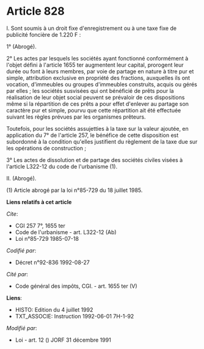 # Article 828

I. Sont soumis à un droit fixe d'enregistrement ou à une taxe fixe de publicité foncière de 1.220 F :

1° (Abrogé).

2° Les actes par lesquels les sociétés ayant fonctionné conformément à l'objet défini à l'article 1655 ter augmentent leur
capital, prorogent leur durée ou font à leurs membres, par voie de partage en nature à titre pur et simple, attribution
exclusive en propriété des fractions, auxquelles ils ont vocation, d'immeubles ou groupes d'immeubles construits, acquis ou
gérés par elles ; les sociétés susvisées qui ont bénéficié de prêts pour la réalisation de leur objet social peuvent se
prévaloir de ces dispositions même si la répartition de ces prêts a pour effet d'enlever au partage son caractère pur et
simple, pourvu que cette répartition ait été effectuée suivant les règles prévues par les organismes prêteurs.

Toutefois, pour les sociétés assujetties à la taxe sur la valeur ajoutée, en application du 7° de l'article 257, le bénéfice
de cette disposition est subordonné à la condition qu'elles justifient du règlement de la taxe due sur les opérations de
construction ;

3° Les actes de dissolution et de partage des sociétés civiles visées à l'article L322-12 du code de l'urbanisme (1).

II. (Abrogé).

(1) Article abrogé par la loi n°85-729 du 18 juillet 1985.

**Liens relatifs à cet article**

_Cite_:

  - CGI 257 7°, 1655 ter
  - Code de l'urbanisme - art. L322-12 (Ab)
  - Loi n°85-729 1985-07-18

_Codifié par_:

  - Décret n°92-836 1992-08-27

_Cité par_:

  - Code général des impôts, CGI. - art. 1655 ter (V)

**Liens**:

  - HISTO: Edition du 4 juillet 1992
  - TXT_ASSOCIE: Instruction 1992-06-01 7H-1-92

_Modifié par_:

  - Loi - art. 12 () JORF 31 décembre 1991
